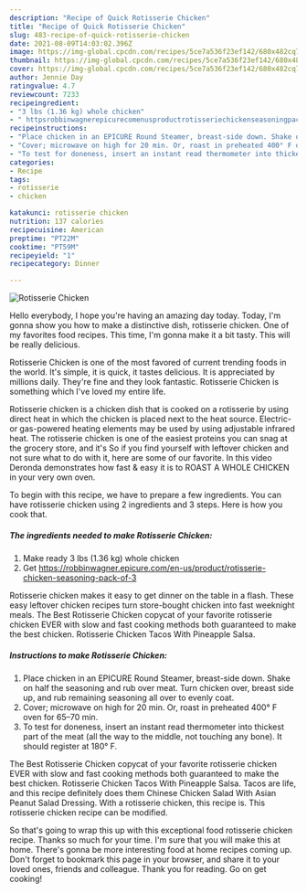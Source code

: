 ```yaml
---
description: "Recipe of Quick Rotisserie Chicken"
title: "Recipe of Quick Rotisserie Chicken"
slug: 483-recipe-of-quick-rotisserie-chicken
date: 2021-08-09T14:03:02.396Z
image: https://img-global.cpcdn.com/recipes/5ce7a536f23ef142/680x482cq70/rotisserie-chicken-recipe-main-photo.jpg
thumbnail: https://img-global.cpcdn.com/recipes/5ce7a536f23ef142/680x482cq70/rotisserie-chicken-recipe-main-photo.jpg
cover: https://img-global.cpcdn.com/recipes/5ce7a536f23ef142/680x482cq70/rotisserie-chicken-recipe-main-photo.jpg
author: Jennie Day
ratingvalue: 4.7
reviewcount: 7233
recipeingredient:
- "3 lbs (1.36 kg) whole chicken"
- " httpsrobbinwagnerepicurecomenusproductrotisseriechickenseasoningpackof3"
recipeinstructions:
- "Place chicken in an EPICURE Round Steamer, breast-side down. Shake on half the seasoning and rub over meat. Turn chicken over, breast side up, and rub remaining seasoning all over to evenly coat."
- "Cover; microwave on high for 20 min. Or, roast in preheated 400° F oven for 65–70 min."
- "To test for doneness, insert an instant read thermometer into thickest part of the meat (all the way to the middle, not touching any bone). It should register at 180° F."
categories:
- Recipe
tags:
- rotisserie
- chicken

katakunci: rotisserie chicken 
nutrition: 137 calories
recipecuisine: American
preptime: "PT22M"
cooktime: "PT59M"
recipeyield: "1"
recipecategory: Dinner

---
```



![Rotisserie Chicken](https://img-global.cpcdn.com/recipes/5ce7a536f23ef142/680x482cq70/rotisserie-chicken-recipe-main-photo.jpg)

Hello everybody, I hope you're having an amazing day today. Today, I'm gonna show you how to make a distinctive dish, rotisserie chicken. One of my favorites food recipes. This time, I'm gonna make it a bit tasty. This will be really delicious.

Rotisserie Chicken is one of the most favored of current trending foods in the world. It's simple, it is quick, it tastes delicious. It is appreciated by millions daily. They're fine and they look fantastic. Rotisserie Chicken is something which I've loved my entire life.

Rotisserie chicken is a chicken dish that is cooked on a rotisserie by using direct heat in which the chicken is placed next to the heat source. Electric- or gas-powered heating elements may be used by using adjustable infrared heat. The rotisserie chicken is one of the easiest proteins you can snag at the grocery store, and it&#39;s So if you find yourself with leftover chicken and not sure what to do with it, here are some of our favorite. In this video Deronda demonstrates how fast &amp; easy it is to ROAST A WHOLE CHICKEN in your very own oven.


To begin with this recipe, we have to prepare a few ingredients. You can have rotisserie chicken using 2 ingredients and 3 steps. Here is how you cook that.

<!--inarticleads1-->

##### The ingredients needed to make Rotisserie Chicken:

1. Make ready 3 lbs (1.36 kg) whole chicken
1. Get  https://robbinwagner.epicure.com/en-us/product/rotisserie-chicken-seasoning-pack-of-3


Rotisserie chicken makes it easy to get dinner on the table in a flash. These easy leftover chicken recipes turn store-bought chicken into fast weeknight meals. The Best Rotisserie Chicken copycat of your favorite rotisserie chicken EVER with slow and fast cooking methods both guaranteed to make the best chicken. Rotisserie Chicken Tacos With Pineapple Salsa. 

<!--inarticleads2-->

##### Instructions to make Rotisserie Chicken:

1. Place chicken in an EPICURE Round Steamer, breast-side down. Shake on half the seasoning and rub over meat. Turn chicken over, breast side up, and rub remaining seasoning all over to evenly coat.
1. Cover; microwave on high for 20 min. Or, roast in preheated 400° F oven for 65–70 min.
1. To test for doneness, insert an instant read thermometer into thickest part of the meat (all the way to the middle, not touching any bone). It should register at 180° F.


The Best Rotisserie Chicken copycat of your favorite rotisserie chicken EVER with slow and fast cooking methods both guaranteed to make the best chicken. Rotisserie Chicken Tacos With Pineapple Salsa. Tacos are life, and this recipe definitely does them Chinese Chicken Salad With Asian Peanut Salad Dressing. With a rotisserie chicken, this recipe is. This rotisserie chicken recipe can be modified. 

So that's going to wrap this up with this exceptional food rotisserie chicken recipe. Thanks so much for your time. I'm sure that you will make this at home. There's gonna be more interesting food at home recipes coming up. Don't forget to bookmark this page in your browser, and share it to your loved ones, friends and colleague. Thank you for reading. Go on get cooking!
